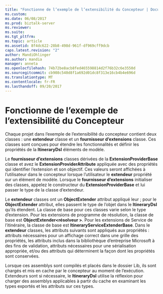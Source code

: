 ```yaml
---
title: "Fonctionne de l’exemple de l’extensibilité du Concepteur | Documents Microsoft"
ms.custom: 
ms.date: 06/08/2017
ms.prod: biztalk-server
ms.reviewer: 
ms.suite: 
ms.tgt_pltfrm: 
ms.topic: article
ms.assetid: 8f4dc622-28b8-498d-961f-df969cff9dcb
caps.latest.revision: "2"
author: MandiOhlinger
ms.author: mandia
manager: anneta
ms.openlocfilehash: 74b72be8acb8fed465598814d2f76b32c6e3550d
ms.sourcegitcommit: cb908c540d8f1a692d01dc8f313e16cb4b4e696d
ms.translationtype: MT
ms.contentlocale: fr-FR
ms.lasthandoff: 09/20/2017
---
```

# <a name="how-the-designer-extensibility-sample-works"></a>Fonctionne de l’exemple de l’extensibilité du Concepteur
Chaque projet dans l’exemple de l’extensibilité du concepteur contient deux classes : une **extendeur** classe et un **fournisseur d’extensions** classe. Ces classes sont conçues pour étendre les fonctionnalités et définir les propriétés de la **ItineraryDsl** éléments de modèle.  
  
 Le **fournisseur d’extensions** classes dérivées de la **ExtensionProviderBase** classe et avez le **ExtensionProviderAttribute** appliquée avec des propriétés qui identifier l’extension et son objectif. Ces valeurs seront affichées à l’utilisateur dans le concepteur lorsque l’utilisateur le **extendeur** propriété sur un élément de modèle. Lorsque le **fournisseur d’extensions** initialiser des classes, appelez le constructeur du **ExtensionProviderBase** et lui passer le type de la classe d’extendeur.  
  
 Le **extendeur** classes ont un **ObjectExtender** attribut appliqué leur ; pour le **ObjectExtender** attribut, elles passent le type de l’objet dans le  **ItineraryDsl** qu’ils étendent. La classe de base pour ces classes varie selon le type d’extension. Pour les extensions de programme de résolution, la classe de base est **ObjectExtender\<résolveur >**. Pour les extensions de Service de l’itinéraire, la classe de base est **ItineraryServiceExtenderBase**. Dans le **extendeur** classes, les attributs suivants sont appliqués aux propriétés : attributs nécessaires pour un affichage correct dans une grille des propriétés, les attributs inclus dans la bibliothèque d’entreprise Microsoft à des fins de validation, attributs nécessaires pour une sérialisation appropriée, et/ou des attributs qui déterminent la façon dont les propriétés sont conservées.  
  
 Lorsque ces assemblys sont compilés et placés dans le dossier Lib, ils sont chargés et mis en cache par le concepteur au moment de l’exécution. Extendeurs sont si nécessaire, le **ItineraryDsl** utilise la réflexion pour charger des assemblys applicables à partir du cache en examinant les types exportés et les attributs sur ces types.